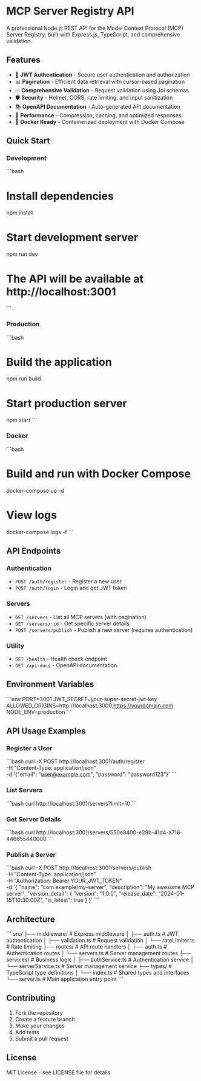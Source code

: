 # MCP Server Registry API

A professional Node.js REST API for the Model Context Protocol (MCP) Server Registry, built with Express.js, TypeScript, and comprehensive validation.

## Features

- 🔐 **JWT Authentication** - Secure user authentication and authorization
- 📊 **Pagination** - Efficient data retrieval with cursor-based pagination
- ✅ **Comprehensive Validation** - Request validation using Joi schemas
- 🛡️ **Security** - Helmet, CORS, rate limiting, and input sanitization
- 📚 **OpenAPI Documentation** - Auto-generated API documentation
- 🚀 **Performance** - Compression, caching, and optimized responses
- 🐳 **Docker Ready** - Containerized deployment with Docker Compose

## Quick Start

### Development

\`\`\`bash
# Install dependencies
npm install

# Start development server
npm run dev

# The API will be available at http://localhost:3001
\`\`\`

### Production

\`\`\`bash
# Build the application
npm run build

# Start production server
npm start
\`\`\`

### Docker

\`\`\`bash
# Build and run with Docker Compose
docker-compose up -d

# View logs
docker-compose logs -f
\`\`\`

## API Endpoints

### Authentication

- `POST /auth/register` - Register a new user
- `POST /auth/login` - Login and get JWT token

### Servers

- `GET /servers` - List all MCP servers (with pagination)
- `GET /servers/:id` - Get specific server details
- `POST /servers/publish` - Publish a new server (requires authentication)

### Utility

- `GET /health` - Health check endpoint
- `GET /api-docs` - OpenAPI documentation

## Environment Variables

\`\`\`env
PORT=3001
JWT_SECRET=your-super-secret-jwt-key
ALLOWED_ORIGINS=http://localhost:3000,https://yourdomain.com
NODE_ENV=production
\`\`\`

## API Usage Examples

### Register a User

\`\`\`bash
curl -X POST http://localhost:3001/auth/register \
  -H "Content-Type: application/json" \
  -d '{"email": "user@example.com", "password": "password123"}'
\`\`\`

### List Servers

\`\`\`bash
curl http://localhost:3001/servers?limit=10
\`\`\`

### Get Server Details

\`\`\`bash
curl http://localhost:3001/servers/550e8400-e29b-41d4-a716-446655440000
\`\`\`

### Publish a Server

\`\`\`bash
curl -X POST http://localhost:3001/servers/publish \
  -H "Content-Type: application/json" \
  -H "Authorization: Bearer YOUR_JWT_TOKEN" \
  -d '{
    "name": "com.example/my-server",
    "description": "My awesome MCP server",
    "version_detail": {
      "version": "1.0.0",
      "release_date": "2024-01-15T10:30:00Z",
      "is_latest": true
    }
  }'
\`\`\`

## Architecture

\`\`\`
src/
├── middleware/          # Express middleware
│   ├── auth.ts         # JWT authentication
│   ├── validation.ts   # Request validation
│   └── rateLimiter.ts  # Rate limiting
├── routes/             # API route handlers
│   ├── auth.ts         # Authentication routes
│   └── servers.ts      # Server management routes
├── services/           # Business logic
│   ├── authService.ts  # Authentication service
│   └── serverService.ts # Server management service
├── types/              # TypeScript type definitions
│   └── index.ts        # Shared types and interfaces
└── server.ts           # Main application entry point
\`\`\`

## Contributing

1. Fork the repository
2. Create a feature branch
3. Make your changes
4. Add tests
5. Submit a pull request

## License

MIT License - see LICENSE file for details
